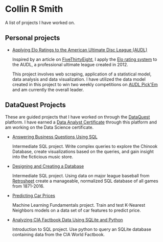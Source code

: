 # Collin R Smith
A list of projects I have worked on.

## Personal projects

- [Applying Elo Ratings to the American Ultimate Disc League (AUDL)]()

  Inspired by an article on [FiveThirtyEight](https://projects.fivethirtyeight.com/complete-history-of-the-nba), I apply the [Elo rating system](https://en.wikipedia.org/wiki/Elo_rating_system) to the AUDL, a professional ultimate league created in 2012.

  This project involves web scraping, application of a statistical model, data analysis and data visualization. I have utilized the data model created in this project to win two weekly competitions on [AUDL Pick'Em](http://audlpicks.com) and am currently the overall leader.

## DataQuest Projects

These are guided projects that I have worked on through the [DataQuest](http://www.dataquest.io) platform. I have earned a [Data Analyst Certificate](https://www.dataquest.io/view_cert/GZELEICN10D6CCSNON26/) through this platform and am working on the Data Science certificate.

- [Answering Business Questions Using SQL](../../../dataquest-projects/blob/master/Guided%20Projects/Answering%20Business%20Questions%20Using%20SQL/Basics.ipynb)

  Intermediate SQL project. Write complex queries to explore the Chinook Database, create visualizations based on the queries, and gain   insight into the ficticious music store.

- [Designing and Creating a Database](../../../dataquest-projects/blob/master/Guided%20Projects/Designing%20and%20Creating%20a%20Database/Basics.ipynb)

    Intermediate SQL project. Using data on major league baseball from [Retrosheet](http://www.retrosheet.org/) create a manageable, normalized SQL database of all games from 1871-2016.

- [Predicting Car Prices](../../../dataquest-projects/blob/master/Guided%20Projects/Predicting%20Car%20Prices/Predicting%20Car%20Prices.ipynb)

  Machine Learning Fundamentals project. Train and test K-Nearest Neighbors models on a data set of car features to predict price.

- [Analyzing CIA Factbook Data Using SQLite and Python](../../../dataquest-projects/blob/master/Guided%20Projects/Analyzing%20CIA%20Factbook%20Data%20Using%20SQLite%20and%20Python/Analyzing%20CIA%20Factbook%20Data%20Using%20SQLite%20and%20Python.ipynb)

  Introduction to SQL project. Use python to query an SQLite database containing data from the CIA World Factbook.
